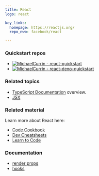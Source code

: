 ```yaml
---
title: React
logo: react

key_links: 
  homepage: https://reactjs.org/
  repo_nwo: facebook/react

---
```


### Quickstart repos

- [![MichaelCurrin - react-quickstart](https://img.shields.io/static/v1?label=MichaelCurrin&message=react-quickstart&color=blue&logo=github)](https://github.com/MichaelCurrin/react-quickstart)
- [![MichaelCurrin - react-deno-quickstart](https://img.shields.io/static/v1?label=MichaelCurrin&message=react-deno-quickstart&color=blue&logo=github)](https://github.com/MichaelCurrin/react-deno-quickstart)


### Related topics

- [TypeScript Documentation](https://www.typescriptlang.org/docs/handbook/) overview.
- [JSX](https://www.typescriptlang.org/docs/handbook/jsx.html)


### Related material

Learn more about React here:

- [Code Cookbook](https://michaelcurrin.github.io/code-cookbook/recipes/javascript/packages/react/)
- [Dev Cheatsheets](https://michaelcurrin.github.io/dev-cheatsheets/cheatsheets/javascript/packages/react/)
- [Learn to Code](https://github.com/MichaelCurrin/learn-to-code/blob/master/en/topics/scripting_languages/JavaScript/libraries/react.md)


### Documentation 

- [render props](https://reactjs.org/docs/render-props.html)
- [hooks](https://reactjs.org/docs/hooks-intro.html)
